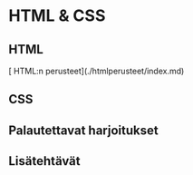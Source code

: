 # HTML & CSS

## HTML

[ HTML:n perusteet](./htmlperusteet/index.md<base target="_blank">)

## CSS

## Palautettavat harjoitukset

## Lisätehtävät